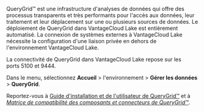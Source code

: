 QueryGrid™ est une infrastructure d'analyses de données qui offre des processus transparents et très performants pour l'accès aux données, leur traitement et leur déplacement sur une ou plusieurs sources de données. Le déploiement de QueryGrid dans VantageCloud Lake est entièrement automatisé. La connexion de systèmes externes à VantageCloud Lake nécessite la configuration d'une liaison privée en dehors de l'environnement VantageCloud Lake.

La connectivité de QueryGrid dans VantageCloud Lake repose sur les ports 5100 et 9444.

Dans le menu, sélectionnez **Accueil** \> l'environnement \> **Gérer les données** \> **QueryGrid**.

Reportez-vous à [Guide d'installation et de l'utilisateur de QueryGrid™](https://docs.teradata.com/search/books?filters=prodname~%2522Teradata+QueryGrid%2522&sort=last_update&utm_source=console&utm_medium=iph) et à [*Matrice de compatibilité des composants et connecteurs de QueryGrid™*](https://docs.teradata.com/access/sources/dita/map?dita:mapPath=wue1554808920847.ditamap).
